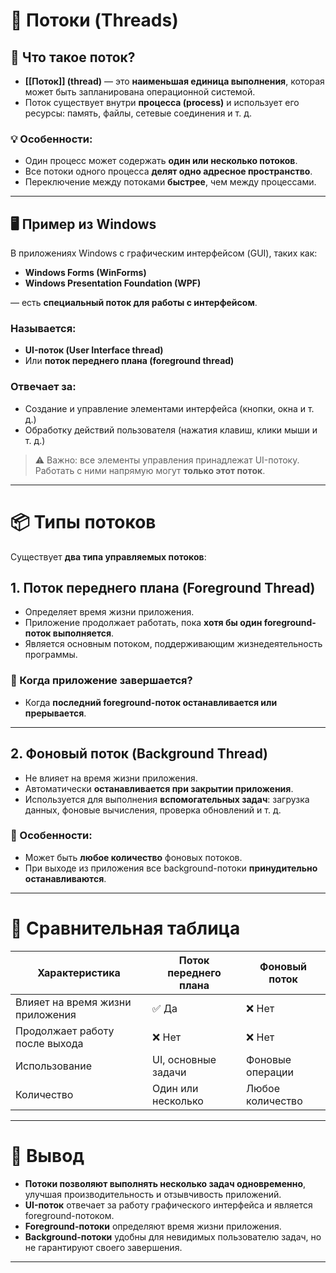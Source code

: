 # 🧩 Потоки (Threads)

## 🔹 Что такое поток?

- **[[Поток]] (thread)** — это **наименьшая единица выполнения**, которая может быть запланирована операционной системой.
- Поток существует внутри **процесса (process)** и использует его ресурсы: память, файлы, сетевые соединения и т. д.

### 💡 Особенности:
- Один процесс может содержать **один или несколько потоков**.
- Все потоки одного процесса **делят одно адресное пространство**.
- Переключение между потоками **быстрее**, чем между процессами.

---

## 🖥️ Пример из Windows

В приложениях Windows с графическим интерфейсом (GUI), таких как:

- **Windows Forms (WinForms)**
- **Windows Presentation Foundation (WPF)**

— есть **специальный поток для работы с интерфейсом**.

### Называется:
- **UI-поток (User Interface thread)**
- Или **поток переднего плана (foreground thread)**

### Отвечает за:
- Создание и управление элементами интерфейса (кнопки, окна и т. д.)
- Обработку действий пользователя (нажатия клавиш, клики мыши и т. д.)

> ⚠️ Важно: все элементы управления принадлежат UI-потоку. Работать с ними напрямую могут **только этот поток**.

---

# 📦 Типы потоков

Существует **два типа управляемых потоков**:

## 1. **Поток переднего плана (Foreground Thread)**

- Определяет время жизни приложения.
- Приложение продолжает работать, пока **хотя бы один foreground-поток выполняется**.
- Является основным потоком, поддерживающим жизнедеятельность программы.

### 🔸 Когда приложение завершается?
- Когда **последний foreground-поток останавливается или прерывается**.

---

## 2. **Фоновый поток (Background Thread)**

- Не влияет на время жизни приложения.
- Автоматически **останавливается при закрытии приложения**.
- Используется для выполнения **вспомогательных задач**: загрузка данных, фоновые вычисления, проверка обновлений и т. д.

### 🔸 Особенности:
- Может быть **любое количество** фоновых потоков.
- При выходе из приложения все background-потоки **принудительно останавливаются**.

---

# 🔄 Сравнительная таблица

| Характеристика                   | Поток переднего плана     | Фоновый поток             |
|----------------------------------|----------------------------|---------------------------|
| Влияет на время жизни приложения | ✅ Да                      | ❌ Нет                    |
| Продолжает работу после выхода   | ❌ Нет                     | ❌ Нет                    |
| Использование                    | UI, основные задачи        | Фоновые операции          |
| Количество                       | Один или несколько        | Любое количество          |

---

# 🎯 Вывод

- **Потоки позволяют выполнять несколько задач одновременно**, улучшая производительность и отзывчивость приложений.
- **UI-поток** отвечает за работу графического интерфейса и является foreground-потоком.
- **Foreground-потоки** определяют время жизни приложения.
- **Background-потоки** удобны для невидимых пользователю задач, но не гарантируют своего завершения.

---
